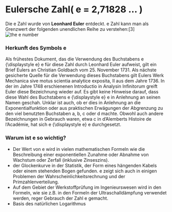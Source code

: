   # Eulersche Zahl( e = 2,71828 … )
  Die e Zahl wurde von **Leonhard Euler** entdeckt. 
  e Zahl kann man als  Grenzwert der folgenden unendlichen Reihe zu verstehen:[3]
![the e number](https://wikimedia.org/api/rest_v1/media/math/render/svg/c2ff4796056adf59996d69ce87aa118c9179d7f3)
  ### Herkunft des Symbols e
  Als frühestes Dokument, das die Verwendung des Buchstabens e {\displaystyle e} e für diese Zahl durch Leonhard Euler aufweist, gilt ein Brief Eulers an Christian Goldbach vom 25. November 1731. Als nächste gesicherte Quelle für die Verwendung dieses Buchstabens gilt Eulers Werk Mechanica sive motus scientia analytice exposita, II aus dem Jahre 1736.
In der im Jahre 1748 erschienenen Introductio in Analysin Infinitorum greift Euler diese Bezeichnung wieder auf.
Es gibt keine Hinweise darauf, dass diese Wahl des Buchstabens e {\displaystyle e} e in Anlehnung an seinen Namen geschah. Unklar ist auch, ob er dies in Anlehnung an die Exponentialfunktion oder aus praktischen Erwägungen der Abgrenzung zu den viel benutzten Buchstaben a, b, c oder d machte. Obwohl auch andere Bezeichnungen in Gebrauch waren, etwa c in d’Alemberts Histoire de l’Académie, hat sich e {\displaystyle e} e durchgesetzt.

### Warum ist e so wichtig?
* Der Wert von e wird in vielen mathematischen Formeln wie die Beschreibung einer exponentiellen Zunahme oder Abnahme von Wachstum oder Zerfall (inklusive Zinseszins).
* der Glockenkurve in der Statistik, der Form eines hängenden Kabels oder einem stehenden Bogen gefunden. e zeigt sich auch in einigen Problemen der Wahrscheinlichkeitsrechnung und der Primzahlenverteilung.
* Auf dem Gebiet der Werkstoffprüfung im Ingenieurswesen wird in den Formeln, wie sie z.B. in den Formeln der Ultraschalldämpfung verwendet werden, reger Gebrauch der Zahl e gemacht.
* Basis des natürlichen Logarithmus

